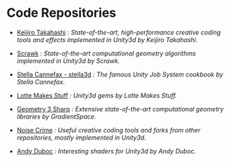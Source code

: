 Code Repositories
======

* [Keijiro Takahashi](https://github.com/keijiro)
_: State-of-the-art, high-performance creative coding tools and effects implemented in Unity3d by Keijiro Takahashi._

* [Scrawk](https://github.com/Scrawk)
_: State-of-the-art computational geometry algorithms implemented in Unity3d by Scrawk._

* [Stella Cannefax - stella3d](https://github.com/stella3d)
_: The famous Unity Job System cookbook by Stella Cannefax._

* [Lotte Makes Stuff](https://github.com/LotteMakesStuff)
_: Unity3d gems by Lotte Makes Stuff._

* [Geometry 3 Sharp](https://github.com/gradientspace/geometry3Sharp)
_: Extensive state-of-the-art computational geometry libraries by GradientSpace._

* [Noise Crime](https://github.com/noisecrime)
_: Useful creative coding tools and forks from other repositories, mostly implemented in Unity3d._

* [Andy Duboc](https://github.com/andydbc)
_: Interesting shaders for Unity3d by Andy Duboc._
